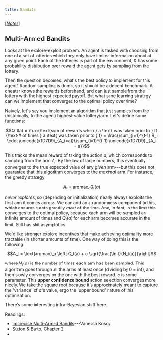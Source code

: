 ```yaml
---
title: Bandits
---
```


[[*Notes*](/notes)]

## Multi-Armed Bandits

Looks at the explore-exploit problem. An agent is tasked with choosing from one of a set of lotteries which they only have limited information about at any given point. Each of the lotteries is part of the environment, & has some probability distribution over reward the agent gets by sampling from the lottery. 

Then the question becomes: what's the best policy to implement for this agent? Random sampling is dumb, so it should be a decent benchmark. A cheater knows the rewards beforehand, and can just sample from the lottery with the highest expected payoff. But what sane learning strategy can we implement that converges to the optimal policy over time?

Naively, let's say you implement an algorithm that just samples from the (historically, to the agent) highest-value lottery/arm. Let's define some functions:

$$Q_t(a) = \frac{\text{sum of rewards when } a \text{ was taken prior to } t}{\text{# of times } a \text{ was taken prior to } t} = \frac{\sum_{i=1}^{t-1} R_i \cdot \unicode{x1D7D9}_{A_i=a}}{\sum_{i=1}^{t-1} \unicode{x1D7D9} _{A_i = a}}$$

This tracks the mean reward of taking the action $a$, which corresponds to sampling from the arm $A_i.$ By the law of large numbers, this eventually converges to the true expected value of any *given* arm---but this does not guarantee that this algorithm converges to the *maximal* arm. For instance, the greedy strategy

$$A_t = \text{argmax}_a Q_t(a)$$

*never explores*, so (depending on initialization) nearly always exploits the first arm it comes across. We can add an $\epsilon$-randomness component to this, which ensures it acts greedily *most* of the time. And, in fact, in the limit this converges to the optimal policy, because each arm will be sampled an infinite amount of times and $Q_t(a)$ for each arm becomes accurate in the limit. Still has shit asymptotics. 

We'd like stronger explore incentives that make achieving optimality more tractable (in shorter amounts of time). One way of doing this is the following:

$$A_t = \text{argmax}_a \left[ Q_t(a) + c \sqrt{\frac{\ln t}{N_t(a)}}\right]$$

where $N_t(a)$ is the number of times each arm has been sampled. This algorithm goes through all the arms at least once (dividing by 0 = inf), and then slowly converges on the one with the best reward. $c$ is some parameter. This **upper confidence bound** action selection converges more nicely. We take the square root because it's approximately meant to capture the 'variance' of $a$'s value, ergo the 'upper bound' nature of this optimization.

There's some interesting infra-Bayesian stuff here.

Readings:

- [Imprecise Multi-Armed Bandits](https://arxiv.org/abs/2405.05673)---Vanessa Kosoy
- Sutton & Barto, Chapter 2
- 
